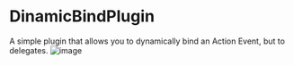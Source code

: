 # DinamicBindPlugin
 
A simple plugin that allows you to dynamically bind an Action Event, but to delegates.
![image](https://user-images.githubusercontent.com/72274260/192732042-f79453e5-8843-4d3e-be65-1fafffd9293d.png)

